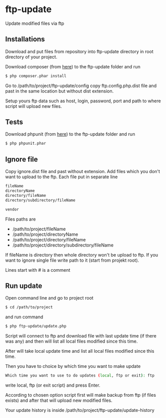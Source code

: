 # ftp-update
Update modified files via ftp

Installations
-------------
Download and put files from repository into ftp-update directory in root directory of your project.

Download composer (from [here](https://getcomposer.org/)) to the ftp-update folder and run
```bash
$ php composer.phar install
```

Go to /path/to/project/ftp-update/config copy ftp.config.php.dist file and past in the same location 
but without dist extension.

Setup yours ftp data such as host, login, password, port and path to where script will upload new files.

Tests
-----
Download phpunit (from [here](https://phpunit.de/)) to the ftp-update folder and run
```bash
$ php phpunit.phar
```

Ignore file
-----------
Copy ignore.dist file and past without extension. Add files which you don't want to upload to the ftp.
Each file put in separate line
```bash
fileName
directoryName
directory/fileName
directory/subdirectory/fileName

vendor
```
Files paths are
- /path/to/project/fileName
- /path/to/project/directoryName
- /path/to/project/directory/fileName
- /path/to/project/directory/subdirectory/fileName

If fileName is directory then whole directory won't be upload to ftp.
If you want to ignore single file write path to it (start from projekt root).

Lines start with # is a comment

Run update
----------
Open command line and go to project root
```bash
$ cd /path/to/project
```
and run command
```bash
$ php ftp-update/update.php
```
Script will connect to ftp and download file with last update time (if there was any) and then will list
all local files modified since this time.

After will take local update time and list all local files modified since this time.

Then you have to choice by which time you want to make update
```bash
Which time you want to use to do updates (local, ftp or exit): ftp
```
write local, ftp (or exit script) and press Enter.

According to chosen option script first will make backup from ftp (if files exists) and after that will
upload new modified files.

Your update history is inside /path/to/project/ftp-update/update-history
